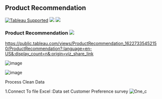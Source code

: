 ## Product Recommendation
[![Tableau Supported](https://img.shields.io/badge/Support%20Level-Tableau%20Supported-53bd92.svg)](https://www.tableau.com/support-levels-it-and-developer-tools)
![](https://img.shields.io/badge/Tableau-brightgreen.svg)
![](https://img.shields.io/badge/TableauPrep-blueviolet.svg)


### Product Recommendation ![](https://img.shields.io/badge/DataVisualization-blueviolet.svg)

https://public.tableau.com/views/ProductRecommendation_16227335452150/ProductRecommendation?:language=en-US&:display_count=n&:origin=viz_share_link

![image](https://user-images.githubusercontent.com/70945564/120670138-55f4cd80-c4ba-11eb-9167-be16f8f4b2c3.png)




![image](https://user-images.githubusercontent.com/70945564/120670196-63aa5300-c4ba-11eb-898e-8fe836f9c7ac.png)



Process Clean Data

1.Connect To file Excel :Data set Customer Preference survey
![One_c](https://user-images.githubusercontent.com/70945564/120832532-f74b5480-c58a-11eb-9a06-183aa03c1e6e.gif)
